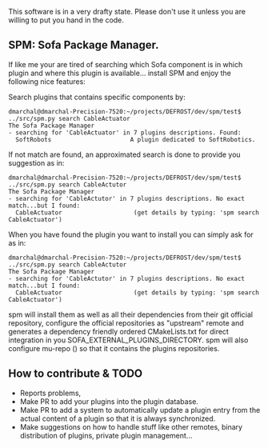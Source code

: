 This software is in a very drafty state. 
Please don't use it unless you are willing to put you hand in the code. 

## SPM: Sofa Package Manager.
If like me your are tired of searching which Sofa component is in which plugin and where this 
plugin is available... install SPM and enjoy the following nice features:

Search plugins that contains specific components by:
```console
dmarchal@dmarchal-Precision-7520:~/projects/DEFROST/dev/spm/test$ ../src/spm.py search CableActuator
The Sofa Package Manager
- searching for 'CableActuator' in 7 plugins descriptions. Found:
  SoftRobots                      A plugin dedicated to SoftRobotics.
```

If not match are found, an approximated search is done to provide you suggestion as in:
```console
dmarchal@dmarchal-Precision-7520:~/projects/DEFROST/dev/spm/test$ ../src/spm.py search CableActutor
The Sofa Package Manager
- searching for 'CableActutor' in 7 plugins descriptions. No exact match...but I found:
  CableActuator                    (get details by typing: 'spm search CableActuator')
```

When you have found the plugin you want to install you can simply ask for as in:
```console
dmarchal@dmarchal-Precision-7520:~/projects/DEFROST/dev/spm/test$ ../src/spm.py search CableActutor
The Sofa Package Manager
- searching for 'CableActutor' in 7 plugins descriptions. No exact match...but I found:
  CableActuator                    (get details by typing: 'spm search CableActuator')
```
spm will install them as well as all their dependencies from their git official repository, 
configure the official repositories as "upstream" remote and generates a dependency friendly ordered 
CMakeLists.txt for direct integration in you SOFA_EXTERNAL_PLUGINS_DIRECTORY. 
spm will also configure mu-repo () so that it contains the plugins repositories. 

## How to contribute & TODO
- Reports problems,
- Make PR to add your plugins into the plugin database. 
- Make PR to add a system to automatically update a plugin entry from the actual content of a plugin so that it is 
  always synchronized. 
- Make suggestions on how to handle stuff like other remotes, binary distribution of plugins, private plugin management...

